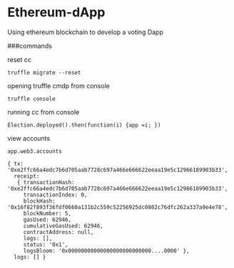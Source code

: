 # Ethereum-dApp
Using ethereum blockchain to develop a voting Dapp

###commands

reset cc
```
truffle migrate --reset
```

opening truffle cmdp from console
```
truffle console
```
running cc from console
```
Election.deployed().then(function(i) {app =i; })
```
view accounts
```
app.web3.accounts
```

```
{ tx: '0xe2ffc66a4edc7b6d705aab7728c697a466e666622eeaa19e5c12966189903b33',
  receipt:
   { transactionHash: '0xe2ffc66a4edc7b6d705aab7728c697a466e666622eeaa19e5c12966189903b33',
     transactionIndex: 0,
     blockHash: '0x16f82f893f36fdf0660a131b2c559c52256925dc0802c76dfc262a337a9e4e78',
     blockNumber: 5,
     gasUsed: 62946,
     cumulativeGasUsed: 62946,
     contractAddress: null,
     logs: [],
     status: '0x1',
     logsBloom: '0x00000000000000000000000000....0000' },
  logs: [] }
  
 ```
